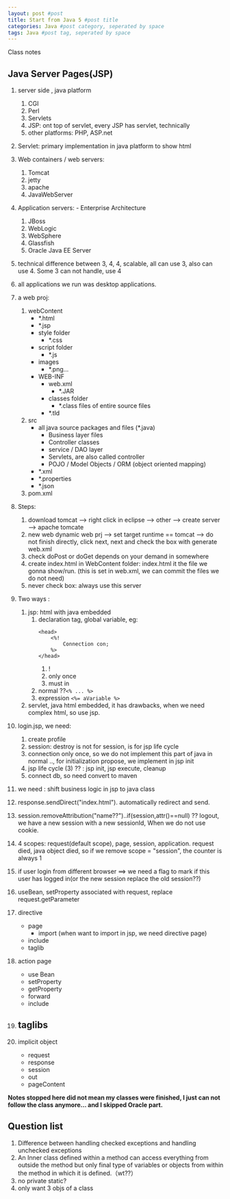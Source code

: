 ```yaml
---
layout: post #post
title: Start from Java 5 #post title
categories: Java #post category, seperated by space
tags: Java #post tag, seperated by space
---
```


Class notes
## Java Server Pages(JSP)
1. server side , java platform
    1. CGI
    2. Perl
    3. Servlets
    4. JSP: ont top of servlet, every JSP has servlet, technically
    5. other platforms: PHP, ASP.net
2. Servlet: primary implementation in java platform to show html
3. Web containers / web servers:
    1. Tomcat
    2. jetty
    3. apache
    4. JavaWebServer
4. Application servers: - Enterprise Architecture
    1. JBoss
    2. WebLogic
    3. WebSphere
    4. Glassfish
    5. Oracle Java EE Server
5. technical difference between 3, 4, 4, scalable, all can use 3, also can use 4. Some 3 can not handle, use 4
6. all applications we run was desktop applications.
7. a web proj:
    1. webContent
        - *.html
        - *.jsp
        - style folder
            - *.css
        - script folder
            - *.js
        - images
            - *.png...
        - WEB-INF
            - web.xml
                - *.JAR
            - classes folder
                - *.class files of entire source files
            - *.tld
    2. src
        - all java source packages and files (*.java)
            - Business layer files
            - Controller classes
            - service / DAO layer
            - Servlets, are also called controller
            - POJO / Model Objects / ORM (object oriented mapping)
        - *.xml
        - *.properties
        - *.json
    3. pom.xml    
9. Steps:
    1. download tomcat --> right click in eclipse --> other --> create server --> apache tomcate
    2. new web dynamic web prj --> set target runtime == tomcat --> do not finish directly, click next, next and check the box with generate web.xml
    3. check doPost or doGet depends on your demand in somewhere
    3. create index.html in WebContent folder: index.html it the file we gonna show/run. (this is set in web.xml, we can commit the files we do not need)
    4. never check box: always use this server
10. Two ways :
    1. jsp: html with java embedded
        1. declaration tag, global variable, eg: 
            ```
            <head> 
                <%! 
                    Connection con; 
                %> 
            </head>
            ``` 
            1. !
            2. only once
            3. must in <head></head>
        2. normal  ??`<% ... %>`
        3. expression `<%= aVariable %>`
    2. servlet, java html embedded, it has drawbacks, when we need complex html, so use jsp.
12. login.jsp, we need:
    1. create profile
    2. session: destroy is not for session, is for jsp life cycle
    3. connection only once, so we do not implement this part of java in normal .., for initialization propose, we implement in jsp init
    4. jsp life cycle (3) ?? : jsp init, jsp execute, cleanup
    5. connect db, so need convert to maven
13. we need : shift business logic in jsp to java class
14. response.sendDirect("index.html"). automatically redirect and send.
15. session.removeAttribution("name??")..if(session,attr()==null) ??  logout, we have a new session with a new sessionId, When we do not use cookie.
16. 4 scopes: request(default scope), page, session, application. request died, java object died, so if we remove scope = "session", the counter is always 1
17. if user login from different browser ==> we need a flag to mark if this user has logged in(or the new session replace the old session??)
18. useBean, setProperty associated with request, replace request.getParameter


1. directive
    - page
        - import (when want to import in jsp, we need directive page)
    - include
    - taglib
2. action page
    - use Bean
    - setProperty
    - getProperty
    - forward 
    - include
3. taglibs
    - 
4. implicit object
    - request
    - response
    - session
    - out
    - pageContent

**Notes stopped here did not mean my classes were finished, I just can not follow the class anymore... and I skipped Oracle part.**





## Question list
1. Difference between handling checked exceptions and handling unchecked exceptions
2. An Inner class defined within a method can access everything from outside the method but only final type of variables or objects from within the method in which it is defined.（wt??）
3. no private static?
4. only want 3 objs of a class
